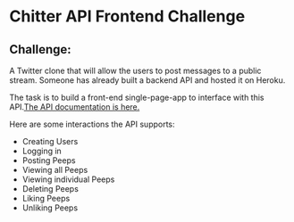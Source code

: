 # Chitter API Frontend Challenge

Challenge:
----------
A Twitter clone that will allow the users to post messages to a public stream. Someone has already built a backend API and hosted it on Heroku.

The task is to build a front-end single-page-app to interface with this API.[The API documentation is here.](https://github.com/makersacademy/chitter_api_backend)

Here are some interactions the API supports:

* Creating Users
* Logging in
* Posting Peeps
* Viewing all Peeps
* Viewing individual Peeps
* Deleting Peeps
* Liking Peeps
* Unliking Peeps
